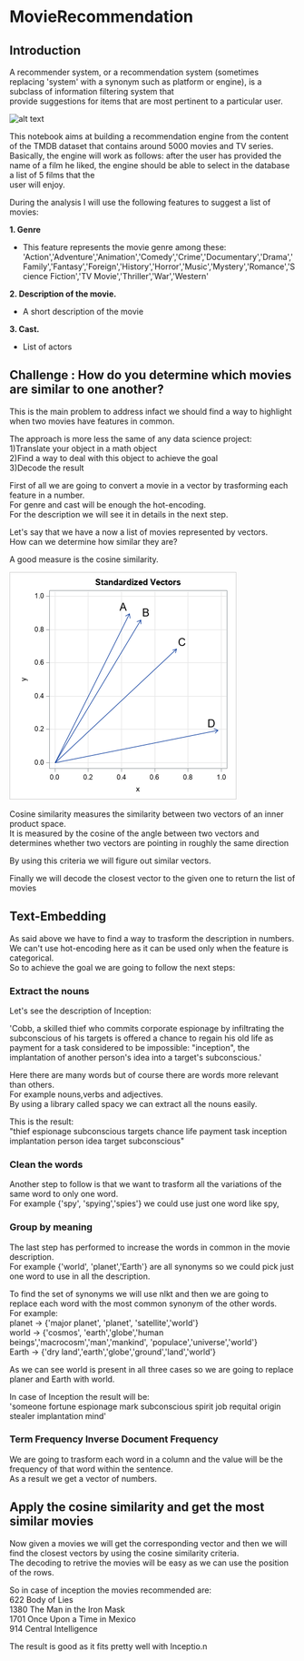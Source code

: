 # MovieRecommendation

## Introduction

A recommender system, or a recommendation system (sometimes replacing 'system' with a synonym such as platform or engine), is a subclass of information filtering system that <br/>provide suggestions for items that are most pertinent to a particular user.

![alt text](https://github.com/alessandroNarcisi96/MovieRecommendation/blob/master/Images/simpson.png)

This notebook aims at building a recommendation engine from the content of the TMDB dataset that contains around 5000 movies and TV series.<br/>
Basically, the engine will work as follows: after the user has provided the name of a film he liked, the engine should be able to select in the database a list of 5 films that the <br/>user will enjoy.

During the analysis I will use the following features to suggest a list of movies:<br/>

**1. Genre**
* This feature represents the movie genre among these:<br/>
  'Action','Adventure','Animation','Comedy','Crime','Documentary','Drama','Family','Fantasy','Foreign','History','Horror','Music','Mystery','Romance','Science Fiction','TV Movie','Thriller','War','Western'
     
**2. Description of the movie.** 
* A short description of the movie<br/>
    
**3. Cast.**
* List of actors<br/>

## Challenge : How do you determine which movies are similar to one another?

This is the main problem to address infact we should find a way to highlight when two movies have features in common.<br/>

The approach is more less the same of any data science project:<br/>
    1)Translate your object in a math object<br/>
    2)Find a way to deal with this object to achieve the goal<br/>
    3)Decode the result<br/>


First of all we are going to convert a movie in a vector by trasforming each feature in a number.<br/>
For genre and cast will be enough the hot-encoding.<br/>
For the description we will see it in details in the next step.<br/>

Let's say that we have a now a list of movies represented by vectors.<br/>
How can we determine how similar they are?<br/>

A good measure is the cosine similarity.<br/>

![alt text](https://github.com/alessandroNarcisi96/MovieRecommendation/blob/master/Images/cosSim2.png)<br/>

Cosine similarity measures the similarity between two vectors of an inner product space.<br/>
It is measured by the cosine of the angle between two vectors and determines whether two vectors are pointing in roughly the same direction<br/>

By using this criteria we will figure out similar vectors.<br/>

Finally we will decode the closest vector to the given one to return the list of movies<br/>

## Text-Embedding

As said above we have to find a way to trasform the description in numbers.<br/>
We can't use hot-encoding here as it can be used only when the feature is categorical.<br/>
So to achieve the goal we are going to follow the next steps:<br/>

### Extract the nouns
Let's see the description of Inception:<br/>

'Cobb, a skilled thief who commits corporate espionage by infiltrating the subconscious of his targets is offered a chance to regain his old life as payment for a task considered to be impossible: "inception", the implantation of another person\'s idea into a target\'s subconscious.'<br/>

Here there are many words but of course there are words more relevant than others.<br/>
For example nouns,verbs and adjectives.<br/>
By using a library called spacy we can extract all the nouns easily.<br/>

This is the result:<br/>
"thief espionage subconscious targets chance life payment task inception implantation person idea target subconscious"<br/>

### Clean the words

Another step to follow is that we want to trasform all the variations of the same word to only one word.<br/>
For example {'spy', 'spying','spies'} we could use just one word like spy,<br/>


### Group by meaning
The last step has performed to increase the words in common in the movie description.<br/>
For example {'world', 'planet','Earth'} are all synonyms so we could pick just one word to use in all the description.<br/>

To find the set of synonyms we will use nlkt and then we are going to replace each word with the most common synonym of the other words.<br/>
For example:<br/>
planet -> {'major planet', 'planet', 'satellite','world'}<br/>
world -> {'cosmos', 'earth','globe','human beings','macrocosm','man','mankind', 'populace','universe','world'}<br/>
Earth -> {'dry land','earth','globe','ground','land','world'}<br/>

As we can see world is present in all three cases so we are going to replace planer and Earth with world.<br/>

In case of Inception the result will be:<br/>
'someone fortune espionage mark subconscious spirit job requital origin stealer implantation mind'<br/>

### Term Frequency Inverse Document Frequency
We are going to trasform each word in a column and the value will be the frequency of that word within the sentence.<br/>
As a result we get a vector of numbers.<br/>

## Apply the cosine similarity and get the most similar movies

Now given a movies we will get the corresponding vector and then we will find the closest vectors by using the cosine similarity criteria.<br/>
The decoding to retrive the movies will be easy as we can use the position of the rows.<br/>

So in case of inception the movies recommended are:<br/>
622                   Body of Lies<br/>
1380      The Man in the Iron Mask<br/>
1701    Once Upon a Time in Mexico<br/>
914           Central Intelligence<br/>

The result is good as it fits pretty well with Inceptio.n<br/>
